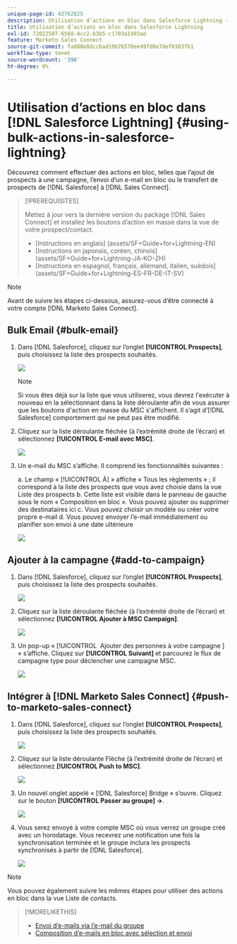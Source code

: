 ```yaml
---
unique-page-id: 42762825
description: Utilisation d’actions en bloc dans Salesforce Lightning - Documentation de Marketo - Documentation du produit
title: Utilisation d’actions en bloc dans Salesforce Lightning
exl-id: 72022507-6568-4cc2-b3b5-c1703a1493ad
feature: Marketo Sales Connect
source-git-commit: fad80e8dccbad19b76570ee49fd8e7def0103fb1
workflow-type: tm+mt
source-wordcount: '398'
ht-degree: 0%

---
```


# Utilisation d’actions en bloc dans [!DNL Salesforce Lightning] {#using-bulk-actions-in-salesforce-lightning}

Découvrez comment effectuer des actions en bloc, telles que l’ajout de prospects à une campagne, l’envoi d’un e-mail en bloc ou le transfert de prospects de [!DNL Salesforce] à [!DNL Sales Connect].

>[!PREREQUISITES]
>
>Mettez à jour vers la dernière version du package [!DNL Sales Connect] et installez les boutons d’action en masse dans la vue de votre prospect/contact.
>* [Instructions en anglais] (assets/SF+Guide+for+Lightning-EN)
>* [Instructions en japonais, coréen, chinois] (assets/SF+Guide+for+Lightning-JA-KO-ZH)
>* [Instructions en espagnol, français, allemand, italien, suédois] (assets/SF+Guide+for+Lightning-ES-FR-DE-IT-SV)

>[!NOTE]
>
>Avant de suivre les étapes ci-dessous, assurez-vous d’être connecté à votre compte [!DNL Marketo Sales Connect].

## Bulk Email {#bulk-email}

1. Dans [!DNL Salesforce], cliquez sur l’onglet **[!UICONTROL Prospects]**, puis choisissez la liste des prospects souhaités.

   ![](assets/one-6.png)

   >[!NOTE]
   >
   >Si vous êtes déjà sur la liste que vous utiliserez, vous devrez l&#39;exécuter à nouveau en la sélectionnant dans la liste déroulante afin de vous assurer que les boutons d&#39;action en masse du MSC s&#39;affichent. Il s’agit d’[!DNL Salesforce] comportement qui ne peut pas être modifié.

1. Cliquez sur la liste déroulante fléchée (à l’extrémité droite de l’écran) et sélectionnez **[!UICONTROL E-mail avec MSC]**.

   ![](assets/two-6.png)

1. Un e-mail du MSC s’affiche. Il comprend les fonctionnalités suivantes :

   a. Le champ « [!UICONTROL À] » affiche « Tous les règlements » ; il correspond à la liste des prospects que vous avez choisie dans la vue Liste des prospects
b. Cette liste est visible dans le panneau de gauche sous le nom « Composition en bloc ». Vous pouvez ajouter ou supprimer des destinataires ici
c. Vous pouvez choisir un modèle ou créer votre propre e-mail
d. Vous pouvez envoyer l’e-mail immédiatement ou planifier son envoi à une date ultérieure

   ![](assets/three-5.png)

## Ajouter à la campagne {#add-to-campaign}

1. Dans [!DNL Salesforce], cliquez sur l’onglet **[!UICONTROL Prospects]**, puis choisissez la liste des prospects souhaités.

   ![](assets/four-4.png)

1. Cliquez sur la liste déroulante fléchée (à l’extrémité droite de l’écran) et sélectionnez **[!UICONTROL Ajouter à MSC Campaign]**.

   ![](assets/five-4.png)

1. Un pop-up « [!UICONTROL &#x200B; Ajouter des personnes à votre campagne &#x200B;] » s’affiche. Cliquez sur **[!UICONTROL Suivant]** et parcourez le flux de campagne type pour déclencher une campagne MSC.

   ![](assets/six-1.png)

## Intégrer à [!DNL Marketo Sales Connect] {#push-to-marketo-sales-connect}

1. Dans [!DNL Salesforce], cliquez sur l’onglet **[!UICONTROL Prospects]**, puis choisissez la liste des prospects souhaités.

   ![](assets/seven-2.png)

1. Cliquez sur la liste déroulante Flèche (à l’extrémité droite de l’écran) et sélectionnez **[!UICONTROL Push to MSC]**.

   ![](assets/eight-2.png)

1. Un nouvel onglet appelé « [!DNL Salesforce] Bridge » s’ouvre. Cliquez sur le bouton **[!UICONTROL Passer au groupe] →**.

   ![](assets/nine-2.png)

1. Vous serez envoyé à votre compte MSC où vous verrez un groupe créé avec un horodatage. Vous recevrez une notification une fois la synchronisation terminée et le groupe inclura les prospects synchronisés à partir de [!DNL Salesforce].

   ![](assets/ten-1.png)

>[!NOTE]
>
>Vous pouvez également suivre les mêmes étapes pour utiliser des actions en bloc dans la vue Liste de contacts.

>[!MORELIKETHIS]
>
>* [Envoi d’e-mails via l’e-mail du groupe](/help/marketo/product-docs/marketo-sales-connect/email/using-the-compose-window/sending-emails-via-group-email.md)
>* [Composition d’e-mails en bloc avec sélection et envoi](/help/marketo/product-docs/marketo-sales-connect/email/using-the-compose-window/composing-bulk-emails-with-select-and-send.md#sending-emails)
